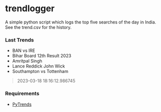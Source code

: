 # trendlogger
A simple python script which logs the top five searches of the day in India.<br>See the trend.csv for the history.<br>

<!-- Last Trends -->
### Last Trends
* BAN vs IRE
* Bihar Board 12th Result 2023
* Amritpal Singh
* Lance Reddick John Wick
* Southampton vs Tottenham
> 2023-03-18 18:16:12.986745

<!-- Requirements -->
### Requirements
* [PyTrends](https://github.com/dreyco676/pytrends)
